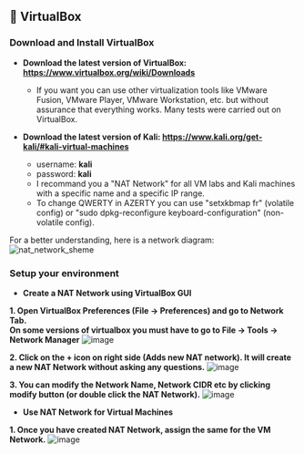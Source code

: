 ## 📢 VirtualBox
### Download and Install VirtualBox ###

* **Download the latest version of VirtualBox: https://www.virtualbox.org/wiki/Downloads**
    * If you want you can use other virtualization tools like VMware Fusion, VMware Player, VMware Workstation, etc. but without assurance that everything works. 
Many tests were carried out on VirtualBox.

* **Download the latest version of Kali: https://www.kali.org/get-kali/#kali-virtual-machines**
    * username: **kali**
    * password: **kali**
    * I recommand you a "NAT Network" for all VM labs and Kali machines with a specific name and a specific IP range. 
    * To change QWERTY in AZERTY you can use "setxkbmap fr" (volatile config) or "sudo dpkg-reconfigure keyboard-configuration" (non-volatile config).

For a better understanding, here is a network diagram:
![nat_network_sheme](https://github.com/nicosmash/Universities/assets/5543119/415b1e20-6f2b-42b9-81d5-fc1e56846a4f)

### Setup your environment ###
* **Create a NAT Network using VirtualBox GUI**

**1. Open VirtualBox Preferences (File -> Preferences) and go to Network Tab. <br> 
On some versions of virtualbox you must have to go to File -> Tools -> Network Manager**
![image](https://user-images.githubusercontent.com/5543119/164250582-571514ea-03b7-4854-8cb7-d7181ba461b4.png)

**2. Click on the + icon on right side (Adds new NAT network). It will create a new NAT Network without asking any questions.**
![image](https://user-images.githubusercontent.com/5543119/164250638-2b6537ec-66c0-4c2d-8d5c-1b727825588e.png)

**3. You can modify the Network Name, Network CIDR etc by clicking modify button (or double click the NAT Network).**
![image](https://user-images.githubusercontent.com/5543119/164250690-11ac866e-3d0d-49ee-947a-4dcb37ec46b7.png)

* **Use NAT Network for Virtual Machines**

**1. Once you have created NAT Network, assign the same for the VM Network.**
![image](https://user-images.githubusercontent.com/5543119/164250865-b3733244-6b80-441c-b52f-ae3e1b4b27a4.png)
